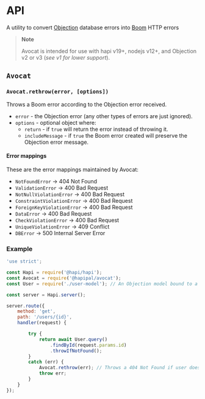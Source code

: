# API

A utility to convert [Objection](https://vincit.github.io/objection.js/) database errors into [Boom](https://hapi.dev/module/boom/) HTTP errors

> **Note**
>
> Avocat is intended for use with hapi v19+, nodejs v12+, and Objection v2 or v3 (_see v1 for lower support_).

## `Avocat`
### `Avocat.rethrow(error, [options])`
Throws a Boom error according to the Objection error received.

 - `error` - the Objection error (any other types of errors are just ignored).
 - `options` - optional object where:
     - `return` - if `true` will return the error instead of throwing it.
     - `includeMessage` - if `true` the Boom error created will preserve the Objection error message.

#### Error mappings

These are the error mappings maintained by Avocat:

 - `NotFoundError` → 404 Not Found
 - `ValidationError` → 400 Bad Request
 - `NotNullViolationError` → 400 Bad Request
 - `ConstraintViolationError` → 400 Bad Request
 - `ForeignKeyViolationError` → 400 Bad Request
 - `DataError` → 400 Bad Request
 - `CheckViolationError` → 400 Bad Request
 - `UniqueViolationError` → 409 Conflict
 - `DBError` → 500 Internal Server Error

### Example

```js
'use strict';

const Hapi = require('@hapi/hapi');
const Avocat = require('@hapipal/avocat');
const User = require('./user-model'); // An Objection model bound to a knex instance

const server = Hapi.server();

server.route({
    method: 'get',
    path: '/users/{id}',
    handler(request) {

        try {
            return await User.query()
                .findById(request.params.id)
                .throwIfNotFound();
        }
        catch (err) {
            Avocat.rethrow(err); // Throws a 404 Not Found if user does not exist
            throw err;
        }
    }
});
```
